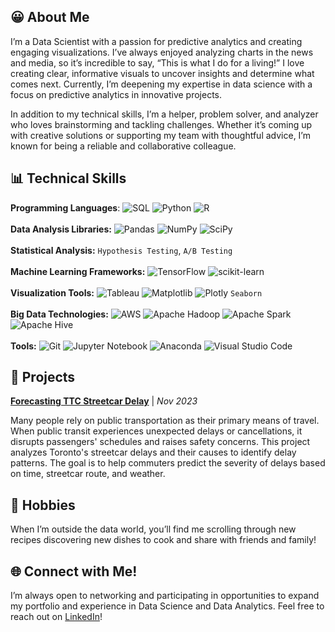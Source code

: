 
## 😀 About Me

I’m a Data Scientist with a passion for predictive analytics and creating engaging visualizations. I’ve always enjoyed analyzing charts in the news and media, so it’s incredible to say, “This is what I do for a living!” I love creating clear, informative visuals to uncover insights and determine what comes next. Currently, I’m deepening my expertise in data science with a focus on predictive analytics in innovative projects. 

In addition to my technical skills, I’m a helper, problem solver, and analyzer who loves brainstorming and tackling challenges. Whether it’s coming up with creative solutions or supporting my team with thoughtful advice, I’m known for being a reliable and collaborative colleague.


## 📊 Technical Skills

**Programming Languages**: ![SQL](https://img.shields.io/badge/MySQL-005C84?style=for-the-badge&logo=mysql&logoColor=white) ![Python](https://img.shields.io/badge/Python-FFD43B?style=for-the-badge&logo=python&logoColor=blue) ![R](https://img.shields.io/badge/R-276DC3?style=for-the-badge&logo=r&logoColor=white)\
<br />
**Data Analysis Libraries:** 	![Pandas](https://img.shields.io/badge/Pandas-2C2D72?style=for-the-badge&logo=pandas&logoColor=white) ![NumPy](https://img.shields.io/badge/Numpy-777BB4?style=for-the-badge&logo=numpy&logoColor=white) ![SciPy](https://img.shields.io/badge/SciPy-654FF0?style=for-the-badge&logo=SciPy&logoColor=white)\
<br />
**Statistical Analysis:** `Hypothesis Testing`, `A/B Testing`\
<br />
**Machine Learning Frameworks:** ![TensorFlow](https://img.shields.io/badge/TensorFlow-%23FF6F00.svg?style=for-the-badge&logo=TensorFlow&logoColor=white) ![scikit-learn](https://img.shields.io/badge/scikit--learn-%23F7931E.svg?style=for-the-badge&logo=scikit-learn&logoColor=white)\
<br />
**Visualization Tools:** ![Tableau](https://img.shields.io/badge/Tableau-E97627?style=for-the-badge&logo=Tableau&logoColor=white) ![Matplotlib](https://img.shields.io/badge/Matplotlib-%23ffffff.svg?style=for-the-badge&logo=Matplotlib&logoColor=black) ![Plotly](https://img.shields.io/badge/Plotly-%233F4F75.svg?style=for-the-badge&logo=plotly&logoColor=white) `Seaborn`\
<br />
**Big Data Technologies:** ![AWS](https://img.shields.io/badge/AWS-%23FF9900.svg?style=for-the-badge&logo=amazon-aws&logoColor=white) ![Apache Hadoop](https://img.shields.io/badge/Apache%20Hadoop-66CCFF?style=for-the-badge&logo=apachehadoop&logoColor=black) ![Apache Spark](https://img.shields.io/badge/Apache%20Spark-FDEE21?style=flat-square&logo=apachespark&logoColor=black) ![Apache Hive](https://img.shields.io/badge/Apache%20Hive-FDEE21?style=for-the-badge&logo=apachehive&logoColor=black)\
<br />
**Tools:** ![Git](https://img.shields.io/badge/GitHub-100000?style=for-the-badge&logo=github&logoColor=white) ![Jupyter Notebook](https://img.shields.io/badge/Jupyter-F37626.svg?&style=for-the-badge&logo=Jupyter&logoColor=white) ![Anaconda](https://img.shields.io/badge/Anaconda-%2344A833.svg?style=for-the-badge&logo=anaconda&logoColor=white) ![Visual Studio Code](https://img.shields.io/badge/Visual_Studio_Code-0078D4?style=for-the-badge&logo=visual%20studio%20code&logoColor=white)

## 🧩 Projects

**[Forecasting TTC Streetcar Delay](https://github.com/jessseo1246/Forecasting_TTC_Streetcar_Delays)** | _Nov 2023_

Many people rely on public transportation as their primary means of travel. When public transit experiences unexpected delays or cancellations, it disrupts passengers' schedules and raises safety concerns. This project analyzes Toronto's streetcar delays and their causes to identify delay patterns. The goal is to help commuters predict the severity of delays based on time, streetcar route, and weather.

## 🌮 Hobbies
When I’m outside the data world, you’ll find me scrolling through new recipes discovering new dishes to cook and share with friends and family!

## 🌐 Connect with Me!
I’m always open to networking and participating in opportunities to expand my portfolio and experience in Data Science and Data Analytics. Feel free to reach out on [LinkedIn](https://www.linkedin.com/in/jessseo1246/)!


